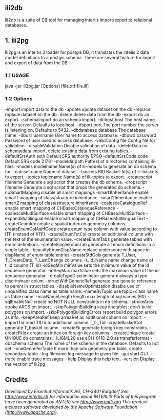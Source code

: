 ## ili2db

ili2db is a suite of DB tool for managing interlis import/export to relational databases.

## 1. ili2pg


Ili2pg is an interlis 2 loader for postgis DB, it translates the intelis 2 data model definitions to a postgis schema. There are several feature for import and export of data from the DB.

### 1.1 USAGE

java -jar ili2pg.jar [Options] [file.xtf|file.ili]
  
### 1.2 Options
-import               import data to the db
-update               update dataset on the db
-replace              replace dataset on the db
-delete               delete data from the db
-export               do an export.
-schemaimport         do an schema import.
-dbhost  host         The host name of the server. Defaults to localhost.
-dbport  port         The port number the server is listening on. Defaults to 5432.
-dbdatabase database  The database name.
-dbusr  username      User name to access database.
-dbpwd  password      Password of user used to access database.
-validConfig file     Config file for validation.
-disableValidation    Disable validation of data.
-deleteData           on schema/data import, delete existing data from existing tables.
-defaultSrsAuth  auth Default SRS authority EPSG
-defaultSrsCode  code Default SRS code 21781
-modeldir  path       Path(s) of directories containing ili-files.
-models modelname     Name(s) of ili-models to generate an db schema for.
-dataset name         Name of dataset.
-baskets BID          Basket-Id(s) of ili-baskets to export.
-topics topicname     Name(s) of ili-topics to export.
-createscript filename  Generate a sql script that creates the db schema.
-dropscript filename  Generate a sql script that drops the generated db schema.
-noSmartMapping       disable all smart mappings
-smart1Inheritance     enable smart1 mapping of class/structure inheritance
-smart2Inheritance     enable smart2 mapping of class/structure inheritance
-coalesceCatalogueRef enable smart mapping of CHBase:CatalogueReference
-coalesceMultiSurface enable smart mapping of CHBase:MultiSurface
-expandMultilingual   enable smart mapping of CHBase:MultilingualText
-createGeomIdx        create a spatial index on geometry columns.
-createEnumColAsItfCode create enum type column with value according to ITF (instead of XTF).
-createEnumTxtCol     create an additional column with the text of the enumeration value.
-createEnumTabs       generate tables with enum definitions.
-createSingleEnumTab  generate all enum definitions in a single table.
-beautifyEnumDispName replace underscore with space in dispName of enum table entries
-createStdCols        generate T_User, T_CreateDate, T_LastChange columns.
-t_id_Name name       change name of t_id column (T_Id)
-idSeqMin minValue    sets the minimum value of the id sequence generator.
-idSeqMax maxValue    sets the maximum value of the id sequence generator.
-createTypeDiscriminator  generate always a type discriminaor colum.
-structWithGenericRef  generate one generic reference to parent in struct tables.
-disableNameOptimization disable use of unqualified class name as table name.
-nameByTopic          use topic+class name as table name.
-maxNameLength length max length of sql names (60)
-sqlEnableNull        create no NOT NULL constraints in db schema.
-strokeArcs           stroke ARCS on import.
-skipPolygonBuilding  keep linetables; don't build polygons on import.
-skipPolygonBuildingErrors  report build polygon errors as info.
-keepAreaRef          keep arreaRef as additional column on import.
-importTid            read TID into additional column T_Ili_Tid
-createBasketCol      generate T_basket column.
-createFk             generate foreign key constraints.
-createFkIdx          create an index on foreign key columns.
-createUnique         create UNIQUE db constraints.
-ILIGML20             use eCH-0118-2.0 as transferformat
-dbschema  schema     The name of the schema in the database. Defaults to not set.
-oneGeomPerTable      If more than one geometry per table, create secondary table.
-log filename         log message to given file.
-gui                  start GUI.
-trace                enable trace messages.
-help                 Display this help text.
-version              Display the version of ili2pg




## Credits

_Developed by Eisenhut Informatik AG, CH-3401 Burgdorf 
 See http://www.interlis.ch for information about INTERLIS
 Parts of this program have been generated by ANTLR; see http://www.antlr.org
 This product includes software developed by the
 Apache Software Foundation (http://www.apache.org/)._